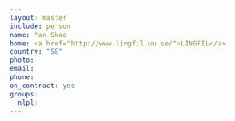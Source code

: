 ```yaml
---
layout: master
include: person
name: Yan Shao
home: <a href="http://www.lingfil.uu.se/">LINGFIL</a>
country: "SE"
photo:
email:
phone:
on_contract: yes
groups:
  nlpl:
---
```

